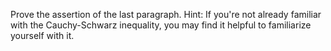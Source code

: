 Prove the assertion of the last paragraph. Hint: If you're not already familiar with the Cauchy-Schwarz inequality, you may find it helpful to familiarize yourself with it.

